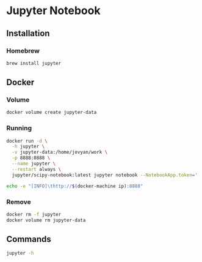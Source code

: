 # Jupyter Notebook

## Installation

### Homebrew

```sh
brew install jupyter
```

## Docker

### Volume

```sh
docker volume create jupyter-data
```

### Running

```sh
docker run -d \
  -h jupyter \
  -v jupyter-data:/home/jovyan/work \
  -p 8888:8888 \
  --name jupyter \
  --restart always \
  jupyter/scipy-notebook:latest jupyter notebook --NotebookApp.token='' --NotebookApp.password=''
```

```sh
echo -e "[INFO]\thttp://$(docker-machine ip):8888"
```

### Remove

```sh
docker rm -f jupyter
docker volume rm jupyter-data
```

## Commands

```sh
jupyter -h
```
